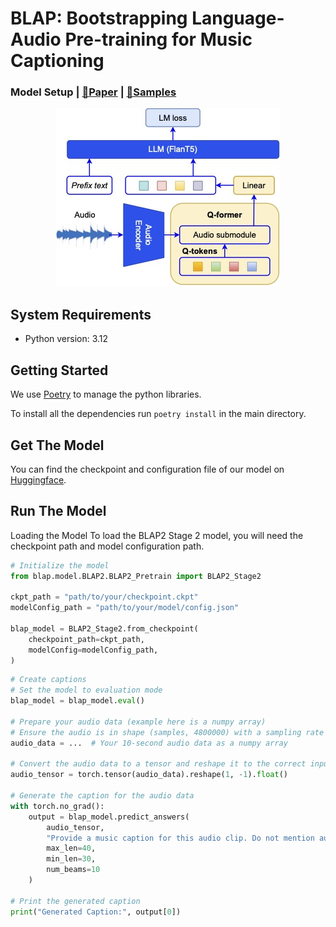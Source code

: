 # BLAP: Bootstrapping Language-Audio Pre-training for Music Captioning

### Model Setup | [📜Paper](https://openreview.net/forum?id=23LTPLTB88) | [🎵Samples](https://lucala.github.io/BLAP/)
<div style="text-align: center;">
  <img src="figs/stage2_updated.jpg" alt="Centered Image">
</div>

## System Requirements
* Python version: 3.12

## Getting Started
We use [Poetry](https://python-poetry.org/) to manage the python libraries.

To install all the dependencies run `poetry install` in the main directory.

## Get The Model

You can find the checkpoint and configuration file of our model on [Huggingface](https://huggingface.co/Tino3141/blap/tree/main).


## Run The Model
Loading the Model
To load the BLAP2 Stage 2 model, you will need the checkpoint path and model configuration path.

```python
# Initialize the model
from blap.model.BLAP2.BLAP2_Pretrain import BLAP2_Stage2

ckpt_path = "path/to/your/checkpoint.ckpt"
modelConfig_path = "path/to/your/model/config.json"

blap_model = BLAP2_Stage2.from_checkpoint(
    checkpoint_path=ckpt_path,
    modelConfig=modelConfig_path,
)
```

```python
# Create captions
# Set the model to evaluation mode
blap_model = blap_model.eval()

# Prepare your audio data (example here is a numpy array)
# Ensure the audio is in shape (samples, 4800000) with a sampling rate of 48 kHz
audio_data = ...  # Your 10-second audio data as a numpy array

# Convert the audio data to a tensor and reshape it to the correct input shape
audio_tensor = torch.tensor(audio_data).reshape(1, -1).float()

# Generate the caption for the audio data
with torch.no_grad():
    output = blap_model.predict_answers(
        audio_tensor,
        "Provide a music caption for this audio clip. Do not mention audio quality",
        max_len=40,
        min_len=30,
        num_beams=10
    )

# Print the generated caption
print("Generated Caption:", output[0])
```
